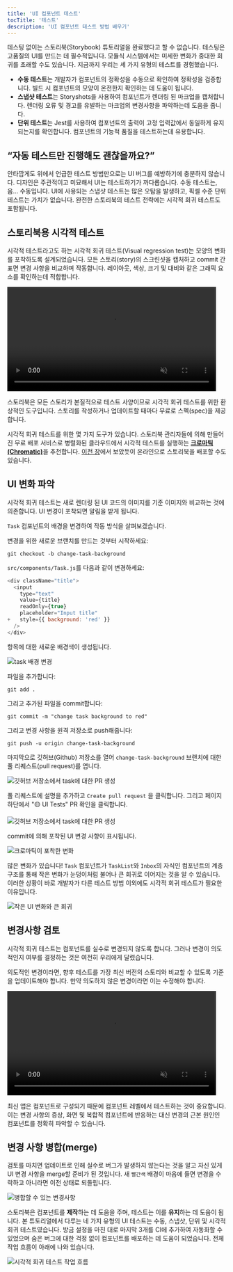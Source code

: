 ```yaml
---
title: 'UI 컴포넌트 테스트'
tocTitle: '테스트'
description: 'UI 컴포넌트 테스트 방법 배우기'
---
```


테스팅 없이는 스토리북(Storybook) 튜토리얼을 완료했다고 할 수 없습니다. 테스팅은 고품질의 UI를 만드는 데 필수적입니다. 모듈식 시스템에서는 미세한 변화가 중대한 회귀를 초래할 수도 있습니다. 지금까지 우리는 세 가지 유형의 테스트를 경험했습니다.

- **수동 테스트**는 개발자가 컴포넌트의 정확성을 수동으로 확인하여 정확성을 검증합니다. 빌드 시 컴포넌트의 모양이 온전한지 확인하는 데 도움이 됩니다.
- **스냅샷 테스트**는 Storyshots을 사용하여 컴포넌트가 렌더링 된 마크업을 캡처합니다. 렌더링 오류 및 경고를 유발하는 마크업의 변경사항을 파악하는데 도움을 줍니다.
- **단위 테스트**는 Jest를 사용하여 컴포넌트의 출력이 고정 입력값에서 동일하게 유지되는지를 확인합니다. 컴포넌트의 기능적 품질을 테스트하는데 유용합니다.

## “자동 테스트만 진행해도 괜찮을까요?”

안타깝게도 위에서 언급한 테스트 방법만으로는 UI 버그를 예방하기에 충분하지 않습니다. 디자인은 주관적이고 미묘해서 UI는 테스트하기가 까다롭습니다. 수동 테스트는, 음... 수동입니다. UI에 사용되는 스냅샷 테스트는 많은 오탐을 발생하고, 픽셀 수준 단위 테스트는 가치가 없습니다. 완전한 스토리북의 테스트 전략에는 시각적 회귀 테스트도 포함됩니다.

## 스토리북용 시각적 테스트

시각적 테스트라고도 하는 시각적 회귀 테스트(Visual regression test)는 모양의 변화를 포착하도록 설계되었습니다. 모든 스토리(story)의 스크린샷을 캡처하고 commit 간 표면 변경 사항을 비교하며 작동합니다. 레이아웃, 색상, 크기 및 대비와 같은 그래픽 요소를 확인하는데 적합합니다.

<video autoPlay muted playsInline loop style="width:480px; margin: 0 auto;">
  <source
    src="/intro-to-storybook/visual-regression-testing.mp4"
    type="video/mp4"
  />
</video>

스토리북은 모든 스토리가 본질적으로 테스트 사양이므로 시각적 회귀 테스트를 위한 환상적인 도구입니다. 스토리를 작성하거나 업데이트할 때마다 무료로 스펙(spec)을 제공합니다.

시각적 회귀 테스트를 위한 몇 가지 도구가 있습니다. 스토리북 관리자들에 의해 만들어진 무료 배포 서비스로 병렬화된 클라우드에서 시각적 테스트를 실행하는 [**크로마틱(Chromatic)**](https://www.chromatic.com/?utm_source=storybook_website&utm_medium=link&utm_campaign=storybook/)을 추천합니다. [이전 장](/intro-to-storybook/react/ko/deploy/)에서 보았듯이 온라인으로 스토리북을 배포할 수도 있습니다.

## UI 변화 파악

시각적 회귀 테스트는 새로 렌더링 된 UI 코드의 이미지를 기준 이미지와 비교하는 것에 의존합니다. UI 변경이 포착되면 알림을 받게 됩니다.

`Task` 컴포넌트의 배경을 변경하여 작동 방식을 살펴보겠습니다.

변경을 위한 새로운 브랜치를 만드는 것부터 시작하세요:

```shell
git checkout -b change-task-background
```

`src/components/Task.js`를 다음과 같이 변경하세요:

```diff:title=src/components/Task.js
<div className="title">
  <input
    type="text"
    value={title}
    readOnly={true}
    placeholder="Input title"
+   style={{ background: 'red' }}
  />
</div>
```

항목에 대한 새로운 배경색이 생성됩니다.

![task 배경 변경](/intro-to-storybook/chromatic-task-change.png)

파일을 추가합니다:

```shell
git add .
```

그리고 추가된 파일을 commit합니다:

```shell
git commit -m "change task background to red"
```

그리고 변경 사항을 원격 저장소로 push해줍니다:

```shell
git push -u origin change-task-background
```

마지막으로 깃허브(Github) 저장소를 열어 `change-task-background` 브랜치에 대한 풀 리퀘스트(pull request)를 엽니다.

![깃허브 저장소에서 task에 대한 PR 생성](/github/pull-request-background.png)

풀 리퀘스트에 설명을 추가하고 `Create pull request` 을 클릭합니다. 그리고 페이지 하단에서 "🟡 UI Tests" PR 확인을 클릭합니다.

![깃허브 저장소에서 task에 대한 PR 생성](/github/pull-request-background-ok.png)

commit에 의해 포착된 UI 변경 사항이 표시됩니다.

![크로마틱이 포착한 변화](/intro-to-storybook/chromatic-catch-changes.png)

많은 변화가 있습니다! `Task` 컴포넌트가 `TaskList`와 `Inbox`의 자식인 컴포넌트의 계층 구조를 통해 작은 변화가 눈덩이처럼 불어나 큰 회귀로 이어지는 것을 알 수 있습니다. 이러한 상황이 바로 개발자가 다른 테스트 방법 이외에도 시각적 회귀 테스트가 필요한 이유입니다.

![작은 UI 변화와 큰 회귀](/intro-to-storybook/minor-major-regressions.gif)

## 변경사항 검토

시각적 회귀 테스트는 컴포넌트를 실수로 변경되지 않도록 합니다. 그러나 변경이 의도적인지 여부를 결정하는 것은 여전히 우리에게 달렸습니다.

의도적인 변경이라면, 향후 테스트를 가장 최신 버전의 스토리와 비교할 수 있도록 기준을 업데이트해야 합니다. 만약 의도하지 않은 변경이라면 이는 수정해야 합니다.

<video autoPlay muted playsInline loop style="width:480px; margin: 0 auto;">
  <source
    src="/intro-to-storybook/website-workflow-review-merge-optimized.mp4"
    type="video/mp4"
  />
</video>

최신 앱은 컴포넌트로 구성되기 때문에 컴포넌트 레벨에서 테스트하는 것이 중요합니다. 이는 변경 사항의 증상, 화면 및 복합적 컴포넌트에 반응하는 대신 변경의 근본 원인인 컴포넌트를 정확히 파악할 수 있습니다.

## 변경 사항 병합(merge)

검토를 마치면 업데이트로 인해 실수로 버그가 발생하지 않는다는 것을 알고 자신 있게 UI 변경 사항을 merge할 준비가 된 것입니다. 새 `빨간색` 배경이 마음에 들면 변경을 수락하고 아니라면 이전 상태로 되돌립니다.

![병합할 수 있는 변경사항](/intro-to-storybook/chromatic-review-finished.png)

스토리북은 컴포넌트를 **제작**하는 데 도움을 주며, 테스트는 이를 **유지**하는 데 도움이 됩니다. 본 튜토리얼에서 다루는 네 가지 유형의 UI 테스트는 수동, 스냅샷, 단위 및 시각적 회귀 테스트였습니다. 방금 설정을 마친 대로 마지막 3개를 CI에 추가하여 자동화할 수 있었으며 숨은 버그에 대한 걱정 없이 컴포넌트를 배포하는 데 도움이 되었습니다. 전체 작업 흐름이 아래에 나와 있습니다.

![시각적 회귀 테스트 작업 흐름](/intro-to-storybook/cdd-review-workflow.png)
